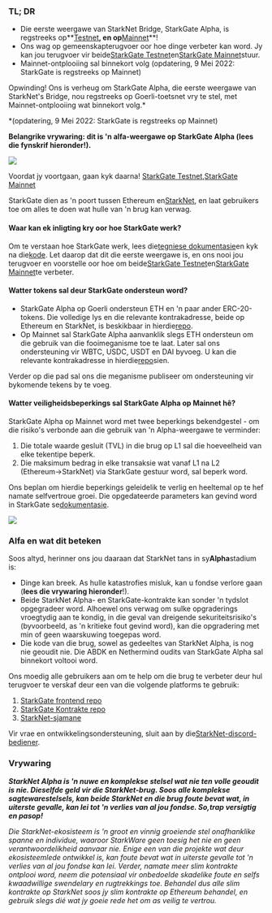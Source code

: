 ### TL; DR

* Die eerste weergawe van StarkNet Bridge, StarkGate Alpha, is regstreeks op**[Testnet](https://goerli.starkgate.starknet.io/)**, en op**[Mainnet](https://starkgate.starknet.io/)**!
* Ons wag op gemeenskapterugvoer oor hoe dinge verbeter kan word. Jy kan jou terugvoer vir beide[StarkGate Testnet](https://forms.reform.app/starkware/StarkGate_Feedback/yhyalh)en[StarkGate Mainnet](https://forms.reform.app/TeRuSp/StarkGate-Feedback-Mainnet/bcoscx)stuur.
* Mainnet-ontplooiing sal binnekort volg (opdatering, 9 Mei 2022: StarkGate is regstreeks op Mainnet)

Opwinding! Ons is verheug om StarkGate Alpha, die eerste weergawe van StarkNet's Bridge, nou regstreeks op Goerli-toetsnet vry te stel, met Mainnet-ontplooiing wat binnekort volg.*

\*(opdatering, 9 Mei 2022: StarkGate is regstreeks op Mainnet)

**Belangrike vrywaring: dit is 'n alfa-weergawe op StarkGate Alpha (lees die fynskrif hieronder!).**

![](/assets/starkgate_01.png)

Voordat jy voortgaan, gaan kyk daarna! [StarkGate Testnet](https://goerli.starkgate.starknet.io/),[StarkGate Mainnet](https://starkgate.starknet.io/)

StarkGate dien as 'n poort tussen Ethereum en[StarkNet](https://starknet.io/), en laat gebruikers toe om alles te doen wat hulle van 'n brug kan verwag.

#### **Waar kan ek inligting kry oor hoe StarkGate werk?**

Om te verstaan hoe StarkGate werk, lees die[tegniese dokumentasie](https://docs.starknet.io/docs/L1%3C%3EL2%20Communication/token-bridge)en kyk na die[kode](https://github.com/starkware-libs/starkgate-contracts/tree/main/src/starkware/starknet/apps/starkgate). Let daarop dat dit die eerste weergawe is, en ons nooi jou terugvoer en voorstelle oor hoe om beide[StarkGate Testnet](https://forms.reform.app/starkware/StarkGate_Feedback/yhyalh)en[StarkGate Mainnet](https://forms.reform.app/TeRuSp/StarkGate-Feedback-Mainnet/bcoscx)te verbeter.

#### **Watter tokens sal deur StarkGate ondersteun word?**

* StarkGate Alpha op Goerli ondersteun ETH en 'n paar ander ERC-20-tokens. Die volledige lys en die relevante kontrakadresse, beide op Ethereum en StarkNet, is beskikbaar in hierdie[repo](https://github.com/starkware-libs/starknet-addresses).
* Op Mainnet sal StarkGate Alpha aanvanklik slegs ETH ondersteun om die gebruik van die fooimeganisme toe te laat. Later sal ons ondersteuning vir WBTC, USDC, USDT en DAI byvoeg. U kan die relevante kontrakadresse in hierdie[repo](https://github.com/starkware-libs/starknet-addresses/blob/master/bridged_tokens/mainnet.json)sien.

Verder op die pad sal ons die meganisme publiseer om ondersteuning vir bykomende tekens by te voeg.

#### **Watter veiligheidsbeperkings sal StarkGate Alpha op Mainnet hê?**

StarkGate Alpha op Mainnet word met twee beperkings bekendgestel - om die risiko's verbonde aan die gebruik van 'n Alpha-weergawe te verminder:

1. Die totale waarde gesluit (TVL) in die brug op L1 sal die hoeveelheid van elke tekentipe beperk.
2. Die maksimum bedrag in elke transaksie wat vanaf L1 na L2 (Ethereum→StarkNet) via StarkGate gestuur word, sal beperk word.

Ons beplan om hierdie beperkings geleidelik te verlig en heeltemal op te hef namate selfvertroue groei. Die opgedateerde parameters kan gevind word in StarkGate se[dokumentasie](https://docs.starknet.io/docs/L1%3C%3EL2%20Communication/token-bridge).

![](/assets/starkgate_02.png)

### Alfa en wat dit beteken

Soos altyd, herinner ons jou daaraan dat StarkNet tans in sy**Alpha**stadium is:

* Dinge kan breek. As hulle katastrofies misluk, kan u fondse verlore gaan (**lees die vrywaring hieronder**!).
* Beide StarkNet Alpha- en StarkGate-kontrakte kan sonder 'n tydslot opgegradeer word. Alhoewel ons verwag om sulke opgraderings vroegtydig aan te kondig, in die geval van dreigende sekuriteitsrisiko's (byvoorbeeld, as 'n kritieke fout gevind word), kan die opgradering met min of geen waarskuwing toegepas word.
* Die kode van die brug, sowel as gedeeltes van StarkNet Alpha, is nog nie geoudit nie. Die ABDK en Nethermind oudits van StarkGate Alpha sal binnekort voltooi word.

Ons moedig alle gebruikers aan om te help om die brug te verbeter deur hul terugvoer te verskaf deur een van die volgende platforms te gebruik:

1. [StarkGate frontend repo](https://github.com/starkware-libs/starkgate-frontend)
2. [StarkGate Kontrakte repo](https://github.com/starkware-libs/starkgate-contracts/tree/main/src/starkware/starknet/apps/starkgate)
3. [StarkNet-sjamane](http://community.starknet.io/)

Vir vrae en ontwikkelingsondersteuning, sluit aan by die[StarkNet-discord-bediener](https://discord.gg/uJ9HZTUk2Y).

### Vrywaring

***StarkNet Alpha is 'n nuwe en komplekse stelsel wat nie ten volle geoudit is nie. Dieselfde geld vir die StarkNet-brug. Soos alle komplekse sagtewarestelsels, kan beide StarkNet en die brug foute bevat wat, in uiterste gevalle, kan lei tot 'n verlies van al jou fondse. So,***trap versigtig en pasop!******

*Die StarkNet-ekosisteem is 'n groot en vinnig groeiende stel onafhanklike spanne en individue, waaroor StarkWare geen toesig het nie en geen verantwoordelikheid aanvaar nie. Enige een van die projekte wat deur ekosisteemlede ontwikkel is, kan foute bevat wat in uiterste gevalle tot 'n verlies van al jou fondse kan lei. Verder, namate meer slim kontrakte ontplooi word, neem die potensiaal vir onbedoelde skadelike foute en selfs kwaadwillige swendelary en rugtrekkings toe. Behandel dus alle slim kontrakte op StarkNet soos jy slim kontrakte op Ethereum behandel, en gebruik slegs dié wat jy goeie rede het om as veilig te vertrou.*